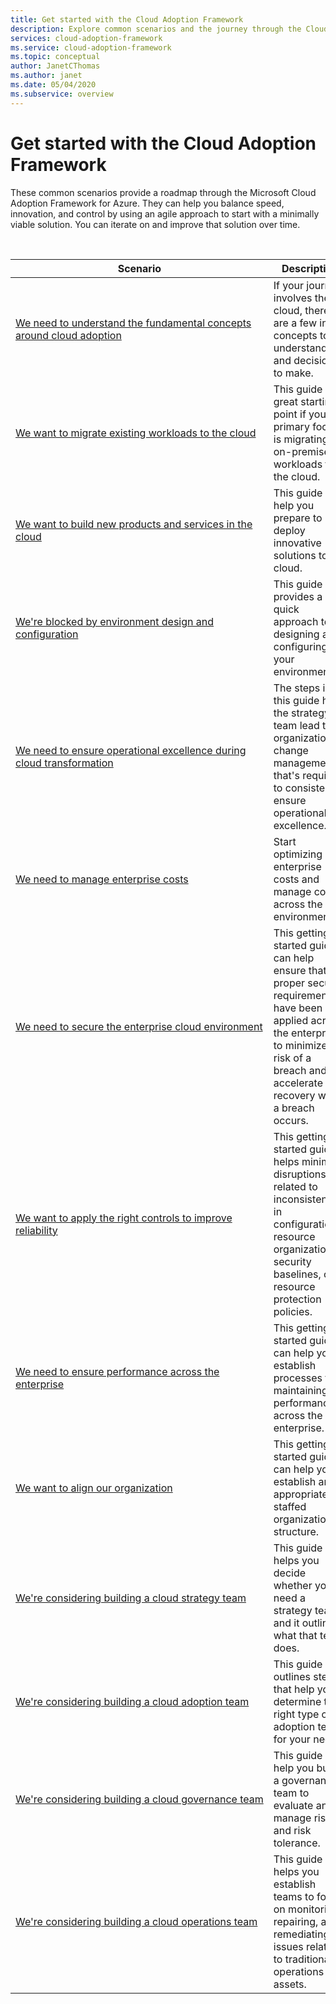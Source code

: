```yaml
---
title: Get started with the Cloud Adoption Framework
description: Explore common scenarios and the journey through the Cloud Adoption Framework that maps most closely to these scenarios.
services: cloud-adoption-framework
ms.service: cloud-adoption-framework
ms.topic: conceptual
author: JanetCThomas
ms.author: janet
ms.date: 05/04/2020
ms.subservice: overview
---
```


# Get started with the Cloud Adoption Framework

These common scenarios provide a roadmap through the Microsoft Cloud Adoption Framework for Azure. They can help you balance speed, innovation, and control by using an agile approach to start with a minimally viable solution. You can iterate on and improve that solution over time.

<!-- markdownlint-disable MD033 -->
<br>

| Scenario | Description |
|----------|-------------|
| [We need to understand the fundamental concepts around cloud adoption](./cloud-concepts.md) | If your journey involves the cloud, there are a few initial concepts to understand and decisions to make. |
| [We want to migrate existing workloads to the cloud](./migrate.md)                   | This guide is a great starting point if your primary focus is migrating on-premises workloads to the cloud. |
| [We want to build new products and services in the cloud](./innovate.md)             | This guide can help you prepare to deploy innovative solutions to the cloud.                                       |
| [We're blocked by environment design and configuration](./design-and-configuration.md) | This guide provides a quick approach to designing and configuring your environment.                                           |
| [We need to ensure operational excellence during cloud transformation](./operational-excellence.md)                   | The steps in this guide help the strategy team lead the organizational change management that's required to consistently ensure operational excellence. |
| [We need to manage enterprise costs](./manage-costs.md)                                          | Start optimizing enterprise costs and manage costs across the environment.                                                                           |
| [We need to secure the enterprise cloud environment](./security.md)             | This getting-started guide can help ensure that the proper security requirements have been applied across the enterprise to minimize the risk of a breach and to accelerate recovery when a breach occurs.                                       |
| [We want to apply the right controls to improve reliability](./reliability.md)                   | This getting-started guide helps minimize disruptions related to inconsistencies in configuration, resource organization, security baselines, or resource protection policies. |
| [We need to ensure performance across the enterprise](./performance.md)                               | This getting-started guide can help you establish processes for maintaining performance across the enterprise.                               |
| [We want to align our organization](./org-alignment.md)                               | This getting-started guide can help you establish an appropriately staffed organizational structure.                               |
| [We're considering building a cloud strategy team](./team/cloud-strategy.md)     | This guide helps you decide whether you need a strategy team, and it outlines what that team does.                                |
| [We're considering building a cloud adoption team](./team/cloud-adoption.md)     | This guide outlines steps that help you determine the right type of adoption team for your needs.              |
| [We're&nbsp;considering&nbsp;building&nbsp;a&nbsp;cloud&nbsp;governance&nbsp;team](./team/cloud-governance.md) | This guide can help you build a governance team to evaluate and manage risks and risk tolerance.                                         |
| [We're considering building a cloud operations team](./team/cloud-operations.md) | This guide helps you establish teams to focus on monitoring, repairing, and remediating issues related to traditional IT operations and assets. |

